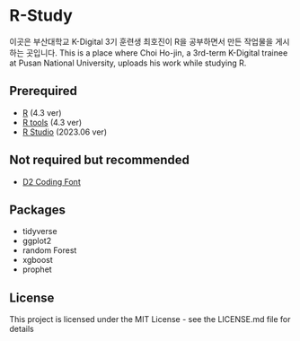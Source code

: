# R-Study
이곳은 부산대학교 K-Digital 3기 훈련생 최호진이 R을 공부하면서 만든 작업물을 게시하는 곳입니다.
This is a place where Choi Ho-jin, a 3rd-term K-Digital trainee at Pusan National University, uploads his work while studying R.

## Prerequired
+ [R](https://cran.rstudio.com/) (4.3 ver)
+ [R tools](https://cran.r-project.org/bin/windows/Rtools/rtools43/rtools.html) (4.3 ver)
+ [R Studio](https://posit.co/download/rstudio-desktop/) (2023.06 ver)

## Not required but recommended
+ [D2 Coding Font](https://github.com/naver/d2codingfont)

## Packages
+ tidyverse
+ ggplot2
+ random Forest
+ xgboost
+ prophet

## License
This project is licensed under the MIT License - see the LICENSE.md file for details
